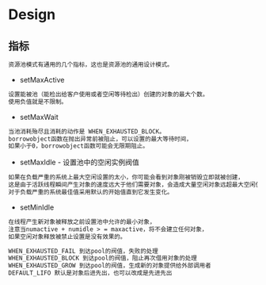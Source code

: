 # Design

## 指标
```md
资源池模式有通用的几个指标，这也是资源池的通用设计模式。
```

* setMaxActive
```md
设置能被池（能检出给客户使用或者空闲等待检出）创建的对象的最大个数。
使用负值就是不限制。
```
* setMaxWait
```md
当池消耗殆尽且消耗的动作是 WHEN_EXHAUSTED_BLOCK。
borrowobject函数在抛出异常前被阻止，可以设置的最大等待时间，
如果小于0，borrowobject函数可能会无限期阻止。 
```
* setMaxIdle - 设置池中的空闲实例阀值
```md
如果在负载严重的系统上最大空闲设置的太小，你可能会看到对象刚被销毁立即就被创建，
这是由于活跃线程瞬间产生对象的速度远大于他们需要对象，会造成大量空闲对象远超最大空闲值。
对于负载严重的系统最佳值采用默认的开始值直到它发生变化。
```
* setMinIdle
```md
在线程产生新对象被释放之前设置池中允许的最小对象，
注意当numactive + numidle > = maxactive，将不会建立任何对象，
如果空闲对象释放被禁止设置是没有效果的。
```

```md
WHEN_EXHAUSTED_FAIL 到达pool的阀值，失败的处理
WHEN_EXHAUSTED_BLOCK 到达pool的阀值，阻止再次借用对象的处理 
WHEN_EXHAUSTED_GROW 到达pool的阀值，生成新的对象提供给外部调用者 
DEFAULT_LIFO 默认是对象后进先出，也可以改成是先进先出
```